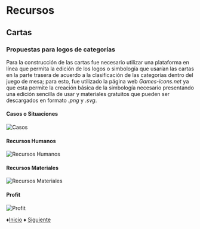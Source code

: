 # Recursos
## Cartas
### Propuestas para logos de categorías
Para la construcción de las cartas fue necesario utilizar una plataforma en línea que permita la edición de los logos o simbología que usarían las cartas en la parte trasera de acuerdo a la clasificación de las categorías dentro del juego de mesa; para esto, fue utilizado la página web *Games-icons.net* ya que esta permite la creación básica de la simbología necesario presentando una edición sencilla de usar y materiales gratuitos que pueden ser descargados en formato *.png* y *.svg*.
#### Casos o Situaciones
![Casos](https://github.com/Edwin-Lines/Proyecto-And-Then...-/blob/main/Recursos/Preview%20de%20logos%20para%20las%20cartas/Casos%20o%20situaciones.png)
#### Recursos Humanos
![Recursos Humanos](https://github.com/Edwin-Lines/Proyecto-And-Then...-/blob/main/Recursos/Preview%20de%20logos%20para%20las%20cartas/Recursos%20Humanos.png)
#### Recursos Materiales
![Recursos Materiales](https://github.com/Edwin-Lines/Proyecto-And-Then...-/blob/main/Recursos/Preview%20de%20logos%20para%20las%20cartas/Recursos%20materiales.png)
#### Profit
![Profit](https://github.com/Edwin-Lines/Proyecto-And-Then...-/blob/main/Recursos/Preview%20de%20logos%20para%20las%20cartas/Profit.png)

♦[Inicio](https://github.com/Edwin-Lines/Proyecto-And-Then...- "Inicio") ♦ [Siguiente](https://github.com/Edwin-Lines/Proyecto-And-Then...-/tree/main/Documentaci%C3%B3n/7.%20Prototipos%20de%20las%20cartas "Prototipos")

